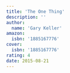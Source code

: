 ```yaml
---
title: 'The One Thing'
description: ''
author:
  name: 'Gary Keller'
amazon:
  isbn: '1885167776'
cover:
  isbn: '1885167776'
rating: 4
date: 2015-08-21
---
```

